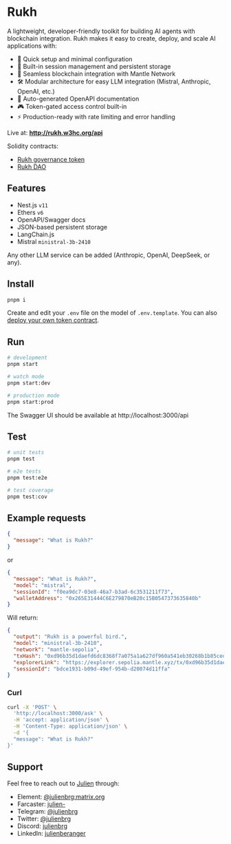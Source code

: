 # Rukh
A lightweight, developer-friendly toolkit for building AI agents with blockchain integration. Rukh makes it easy to create, deploy, and scale AI applications with:

- 🚀 Quick setup and minimal configuration
- 🔄 Built-in session management and persistent storage
- 🔗 Seamless blockchain integration with Mantle Network
- 🛠️ Modular architecture for easy LLM integration (Mistral, Anthropic, OpenAI, etc.)
- 📝 Auto-generated OpenAPI documentation
- 🎮 Token-gated access control built-in
- ⚡ Production-ready with rate limiting and error handling

Live at: **http://rukh.w3hc.org/api**

Solidity contracts: 

- [Rukh governance token](https://explorer.sepolia.mantle.xyz/address/0x4db173196C37bF4Df60277A843590690F52bEB6a#code)
- [Rukh DAO](https://explorer.sepolia.mantle.xyz/address/0x446200cB329592134989B615d4C02f9f3c9E970F#code)

## Features

- Nest.js `v11`
- Ethers `v6`
- OpenAPI/Swagger docs
- JSON-based persistent storage
- LangChain.js
- Mistral `ministral-3b-2410` 

Any other LLM service can be added (Anthropic, OpenAI, DeepSeek, or any).

## Install

```bash
pnpm i
```

Create and edit your `.env` file on the model of `.env.template`. You can also [deploy your own token contract](https://github.com/w3hc/ouf-contracts). 

## Run

```bash
# development
pnpm start

# watch mode
pnpm start:dev

# production mode
pnpm start:prod
```

The Swagger UI should be available at http://localhost:3000/api

## Test

```bash
# unit tests
pnpm test

# e2e tests
pnpm test:e2e

# test coverage
pnpm test:cov
```

## Example requests

```json
{
  "message": "What is Rukh?"
}
```

or 

```json
{
  "message": "What is Rukh?",
  "model": "mistral",
  "sessionId": "f0ea9dc7-03e8-46a7-b3ad-6c3531211f73",
  "walletAddress": "0x265E31444C6E279870eB20c15B0547373635840b"
}
```

Will return: 

```json
{
  "output": "Rukh is a powerful bird.",
  "model": "ministral-3b-2410",
  "network": "mantle-sepolia",
  "txHash": "0xd96b35d1daefd6dc8368f7a075a1a627df960a541eb30268b1b85cedbae0214a",
  "explorerLink": "https://explorer.sepolia.mantle.xyz/tx/0xd96b35d1daefd6dc8368f7a075a1a627df960a541eb30268b1b85cedbae0214a",
  "sessionId": "bdce1931-b09d-49ef-954b-d20074d11ffa"
}
```

### Curl

```bash 
curl -X 'POST' \
  'http://localhost:3000/ask' \
  -H 'accept: application/json' \
  -H 'Content-Type: application/json' \
  -d '{
  "message": "What is Rukh?"
}'
```

## Support

Feel free to reach out to [Julien](https://github.com/julienbrg) through:

- Element: [@julienbrg:matrix.org](https://matrix.to/#/@julienbrg:matrix.org)
- Farcaster: [julien-](https://warpcast.com/julien-)
- Telegram: [@julienbrg](https://t.me/julienbrg)
- Twitter: [@julienbrg](https://twitter.com/julienbrg)
- Discord: [julienbrg](https://discordapp.com/users/julienbrg)
- LinkedIn: [julienberanger](https://www.linkedin.com/in/julienberanger/)